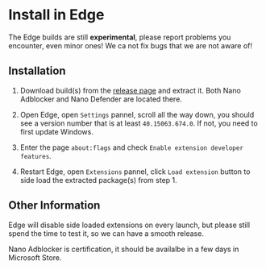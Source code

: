 # Install in Edge

The Edge builds are still **experimental**, please report problems you
encounter, even minor ones! We ca not fix bugs that we are not aware of!

## Installation

1. Download build(s) from the
   [release page](https://github.com/NanoAdblocker/NanoCore/releases) and
   extract it. Both Nano Adblocker and Nano Defender are located there.

2. Open Edge, open `Settings` pannel, scroll all the way down, you should see
   a version number that is at least `40.15063.674.0`. If not, you need to
   first update Windows. 

3. Enter the page `about:flags` and check `Enable extension developer features`.

4. Restart Edge, open `Extensions` pannel, click `Load extension` button to side
   load the extracted package(s) from step 1.

## Other Information

Edge will disable side loaded extensions on every launch, but please still
spend the time to test it, so we can have a smooth release.

Nano Adblocker is certification, it should be availalbe in a few days in
Microsoft Store.
